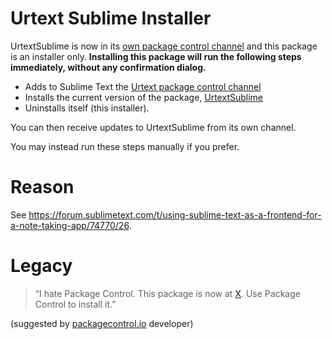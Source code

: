 # Urtext Sublime Installer


UrtextSublime is now in its [own package control channel](https://nbeversl.github.io/urtext-channel/channel.json) and this package is an installer only. **Installing this package will run the following steps immediately, without any confirmation dialog.**

- Adds to Sublime Text the [Urtext package control channel](https://nbeversl.github.io/urtext-channel/channel.json)
- Installs the current version of the package, [UrtextSublime](https://github.com/nbeversl/UrtextSublime)
- Uninstalls itself (this installer).

You can then receive updates to UrtextSublime from its own channel.

You may instead run these steps manually if you prefer.

# Reason

See https://forum.sublimetext.com/t/using-sublime-text-as-a-frontend-for-a-note-taking-app/74770/26. 

# Legacy

> “I hate Package Control. This package is now at [X](https://github.com/nbeversl/UrtextSublime). Use Package Control to install it.”

(suggested by [packagecontrol.io](packagecontrol.io) developer)
